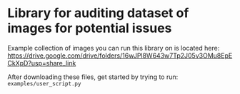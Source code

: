 # Library for auditing dataset of images for potential issues


Example collection of images you can run this library on is located here: 
https://drive.google.com/drive/folders/16wJPl8W643w7Tp2J05v3OMu8EpECkXpD?usp=share_link

After downloading these files, get started by trying to run: `examples/user_script.py`